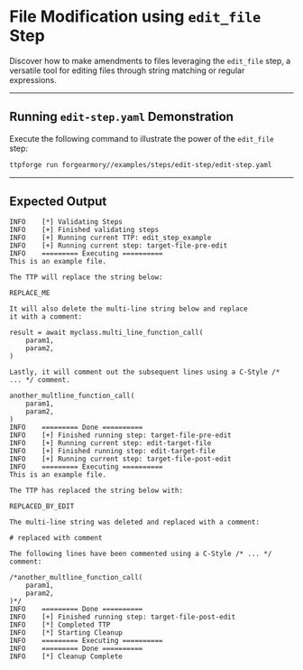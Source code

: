 # File Modification using `edit_file` Step

Discover how to make amendments to files leveraging the `edit_file` step,
a versatile tool for editing files through string matching or regular expressions.

---

## Running `edit-step.yaml` Demonstration

Execute the following command to illustrate the power of the `edit_file` step:

```bash
ttpforge run forgearmory//examples/steps/edit-step/edit-step.yaml
```

---

## Expected Output

```text
INFO    [*] Validating Steps
INFO    [+] Finished validating steps
INFO    [+] Running current TTP: edit_step_example
INFO    [+] Running current step: target-file-pre-edit
INFO    ========= Executing ==========
This is an example file.

The TTP will replace the string below:

REPLACE_ME

It will also delete the multi-line string below and replace
it with a comment:

result = await myclass.multi_line_function_call(
    param1,
    param2,
)

Lastly, it will comment out the subsequent lines using a C-Style /* ... */ comment.

another_multline_function_call(
    param1,
    param2,
)
INFO    ========= Done ==========
INFO    [+] Finished running step: target-file-pre-edit
INFO    [+] Running current step: edit-target-file
INFO    [+] Finished running step: edit-target-file
INFO    [+] Running current step: target-file-post-edit
INFO    ========= Executing ==========
This is an example file.

The TTP has replaced the string below with:

REPLACED_BY_EDIT

The multi-line string was deleted and replaced with a comment:

# replaced with comment

The following lines have been commented using a C-Style /* ... */ comment:

/*another_multline_function_call(
    param1,
    param2,
)*/
INFO    ========= Done ==========
INFO    [+] Finished running step: target-file-post-edit
INFO    [*] Completed TTP
INFO    [*] Starting Cleanup
INFO    ========= Executing ==========
INFO    ========= Done ==========
INFO    [*] Cleanup Complete
```
